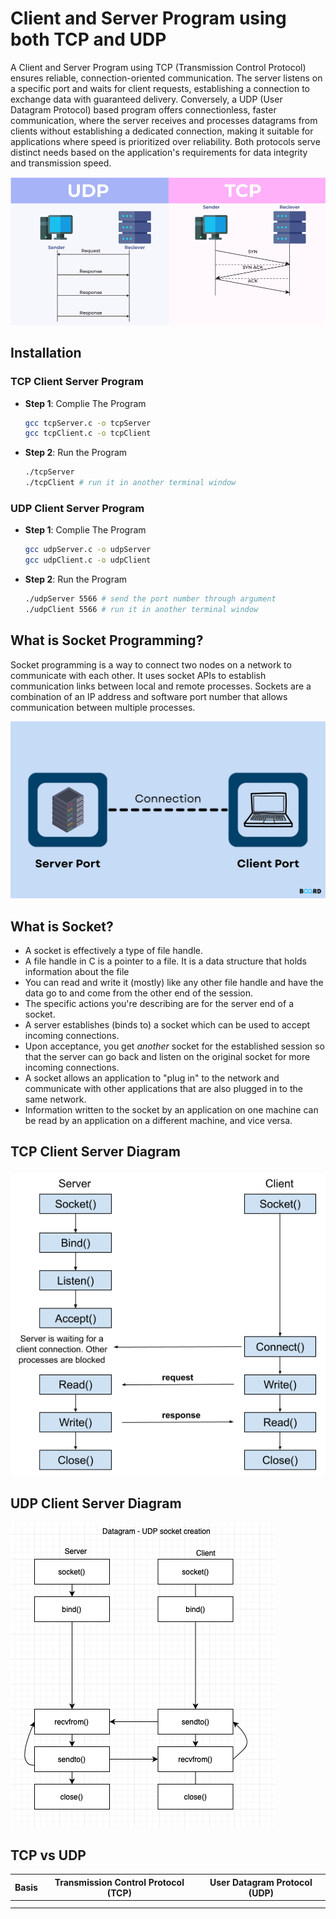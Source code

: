 # Client and Server Program using both TCP and UDP

A Client and Server Program using TCP (Transmission Control Protocol) ensures reliable, connection-oriented communication. The server listens on a specific port and waits for client requests, establishing a connection to exchange data with guaranteed delivery. Conversely, a UDP (User Datagram Protocol) based program offers connectionless, faster communication, where the server receives and processes datagrams from clients without establishing a dedicated connection, making it suitable for applications where speed is prioritized over reliability. Both protocols serve distinct needs based on the application's requirements for data integrity and transmission speed.

![TCP-UDP-Data-Communication](./assets/TCP_and_UDP_data_sending.png)

## Installation

### TCP Client Server Program

* **Step 1**: Complie The Program
  ```bash
  gcc tcpServer.c -o tcpServer 
  gcc tcpClient.c -o tcpClient 
  ```
* **Step 2**: Run the Program
  ```bash
  ./tcpServer
  ./tcpClient # run it in another terminal window
  ```

### UDP Client Server Program

* **Step 1**: Complie The Program

  ```bash
  gcc udpServer.c -o udpServer 
  gcc udpClient.c -o udpClient 
  ```
* **Step 2**: Run the Program

  ```bash
  ./udpServer 5566 # send the port number through argument
  ./udpClient 5566 # run it in another terminal window
  ```

## What is Socket Programming?

Socket programming is a way to connect two nodes on a network to communicate with each other. It uses socket APIs to establish communication links between local and remote processes. Sockets are a combination of an IP address and software port number that allows communication between multiple processes.

![socket-programming](./assets/Socket-Programming.png)

## What is Socket?

* A socket is effectively a type of file handle.
* A file handle in C is a pointer to a file. It is a data structure that holds information about the file
* You can read and write it (mostly) like any other file handle and have the data go to and come from the other end of the session.
* The specific actions you're describing are for the server end of a socket.
* A server establishes (binds to) a socket which can be used to accept incoming connections.
* Upon acceptance, you get *another* socket for the established session so that the server can go back and listen on the original socket for more incoming connections.
* A socket allows an application to "plug in" to the network and communicate with other applications that are also plugged in to the same network.
* Information written to the socket by an application on one machine can be read by an application on a different machine, and vice versa.

## TCP Client Server Diagram

![tcp-client-server](./assets/tcp_server_client.png)

## UDP Client Server Diagram

![udp-client-server](./assets/udp_server-client.png)

## TCP vs UDP

| Basis | Transmission Control Protocol (TCP) | User Datagram Protocol (UDP) |
| ----- | ----------------------------------- | ---------------------------- |
|       |                                     |                              |
|       |                                     |                              |
